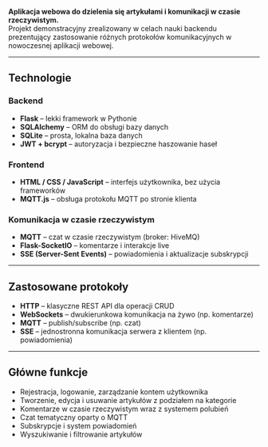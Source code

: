 **Aplikacja webowa do dzielenia się artykułami i komunikacji w czasie rzeczywistym.**  
Projekt demonstracyjny zrealizowany w celach nauki backendu prezentujący zastosowanie różnych protokołów komunikacyjnych w nowoczesnej aplikacji webowej.

---

## Technologie

### Backend
- **Flask** – lekki framework w Pythonie
- **SQLAlchemy** – ORM do obsługi bazy danych
- **SQLite** – prosta, lokalna baza danych
- **JWT + bcrypt** – autoryzacja i bezpieczne haszowanie haseł

### Frontend
- **HTML / CSS / JavaScript** – interfejs użytkownika, bez użycia frameworków
- **MQTT.js** – obsługa protokołu MQTT po stronie klienta

### Komunikacja w czasie rzeczywistym
- **MQTT** – czat w czasie rzeczywistym (broker: HiveMQ)
- **Flask-SocketIO** – komentarze i interakcje live
- **SSE (Server-Sent Events)** – powiadomienia i aktualizacje subskrypcji

---

## Zastosowane protokoły

- **HTTP** – klasyczne REST API dla operacji CRUD
- **WebSockets** – dwukierunkowa komunikacja na żywo (np. komentarze)
- **MQTT** – publish/subscribe (np. czat)
- **SSE** – jednostronna komunikacja serwera z klientem (np. powiadomienia)

---

## Główne funkcje

- Rejestracja, logowanie, zarządzanie kontem użytkownika  
- Tworzenie, edycja i usuwanie artykułów z podziałem na kategorie  
- Komentarze w czasie rzeczywistym wraz z systemem polubień  
- Czat tematyczny oparty o MQTT  
- Subskrypcje i system powiadomień  
- Wyszukiwanie i filtrowanie artykułów  
